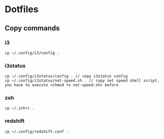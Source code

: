 # Dotfiles

## Copy commands

### i3 

```shell
cp ~/.config/i3/config .
```

### i3status

```shell
cp ~/.config/i3status/config . // copy i3status config
cp ~/.config/i3status/net-speed.sh . // copy net speed shell script, you have to execute <chmod +x net-speed.sh> before
```

### zsh

```shell
cp ~/.zshrc .
```

### redshift

```shell
cp ~/.config/redshift.conf .
```